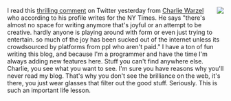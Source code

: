 <img src="http://scripting.com/images/2019/10/09/gilligan.png" border="0" align="right">I read this <a href="https://twitter.com/cwarzel/status/1189240745309421574">thrilling comment</a> on Twitter yesterday from <a href="https://twitter.com/cwarzel">Charlie Warzel</a> who according to his profile writes for the NY Times. He says "there's almost no space for writing anymore that's joyful or an attempt to be creative. hardly anyone is playing around with form or even just trying to entertain. so much of the joy has been sucked out of the internet unless its crowdsourced by platforms from ppl who aren't paid." I have a ton of fun writing this blog, and because I'm a programmer and have the time I'm always adding new features here. Stuff you can't find anywhere else. Charlie, you see what you want to see. I'm sure you have reasons why you'll never read my blog. That's why you don't see the brilliance on the web, it's there, you just wear glasses that filter out the good stuff. Seriously. This is such an important life lesson.  
